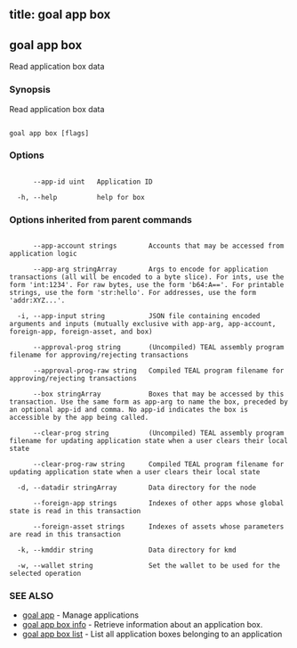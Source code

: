 title: goal app box
---
## goal app box



Read application box data



### Synopsis



Read application box data



```

goal app box [flags]

```



### Options



```

      --app-id uint   Application ID

  -h, --help          help for box

```



### Options inherited from parent commands



```

      --app-account strings        Accounts that may be accessed from application logic

      --app-arg stringArray        Args to encode for application transactions (all will be encoded to a byte slice). For ints, use the form 'int:1234'. For raw bytes, use the form 'b64:A=='. For printable strings, use the form 'str:hello'. For addresses, use the form 'addr:XYZ...'.

  -i, --app-input string           JSON file containing encoded arguments and inputs (mutually exclusive with app-arg, app-account, foreign-app, foreign-asset, and box)

      --approval-prog string       (Uncompiled) TEAL assembly program filename for approving/rejecting transactions

      --approval-prog-raw string   Compiled TEAL program filename for approving/rejecting transactions

      --box stringArray            Boxes that may be accessed by this transaction. Use the same form as app-arg to name the box, preceded by an optional app-id and comma. No app-id indicates the box is accessible by the app being called.

      --clear-prog string          (Uncompiled) TEAL assembly program filename for updating application state when a user clears their local state

      --clear-prog-raw string      Compiled TEAL program filename for updating application state when a user clears their local state

  -d, --datadir stringArray        Data directory for the node

      --foreign-app strings        Indexes of other apps whose global state is read in this transaction

      --foreign-asset strings      Indexes of assets whose parameters are read in this transaction

  -k, --kmddir string              Data directory for kmd

  -w, --wallet string              Set the wallet to be used for the selected operation

```



### SEE ALSO



* [goal app](../../../app/app/)	 - Manage applications
* [goal app box info](../info/)	 - Retrieve information about an application box.
* [goal app box list](../list/)	 - List all application boxes belonging to an application



